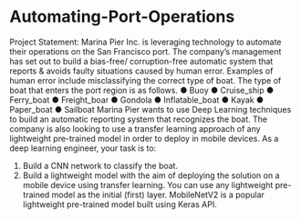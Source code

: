 # Automating-Port-Operations
Project Statement:
Marina Pier Inc. is leveraging technology to automate their operations on the San Francisco port.
The company’s management has set out to build a bias-free/ corruption-free automatic system that reports & avoids faulty situations caused by human error. Examples of human error include misclassifying the correct type of boat. The type of boat that enters the port region is as follows.
●	Buoy
●	Cruise_ship
●	Ferry_boat
●	Freight_boar
●	Gondola
●	Inflatable_boat
●	Kayak
●	Paper_boat
●	Sailboat
Marina Pier wants to use Deep Learning techniques to build an automatic reporting system that recognizes the boat. The company is also looking to use a transfer learning approach of any lightweight pre-trained model in order to deploy in mobile devices.
As a deep learning engineer, your task is to:
1.	Build a CNN network to classify the boat.
2.	Build a lightweight model with the aim of deploying the solution on a mobile device using transfer learning. You can use any lightweight pre-trained model as the initial (first) layer. MobileNetV2 is a popular lightweight pre-trained model built using Keras API. 
